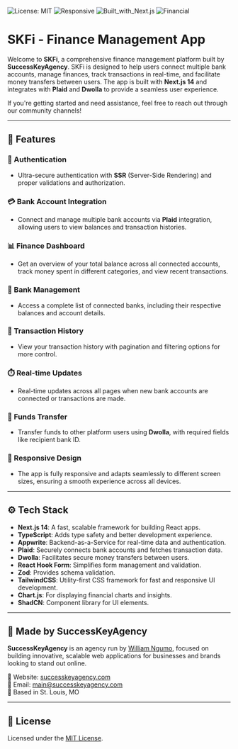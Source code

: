 ![License: MIT](https://img.shields.io/badge/License-MIT-yellow.svg)
![Responsive](https://img.shields.io/badge/100%25-Responsive-success)
![Built_with_Next.js](https://img.shields.io/badge/Built%20with-Next.js-000000)
![Financial](https://img.shields.io/badge/Feature-Financial%20App-blue)

# SKFi - Finance Management App

Welcome to **SKFi**, a comprehensive finance management platform built by **SuccessKeyAgency**. SKFi is designed to help users connect multiple bank accounts, manage finances, track transactions in real-time, and facilitate money transfers between users. The app is built with **Next.js 14** and integrates with **Plaid** and **Dwolla** to provide a seamless user experience.

If you're getting started and need assistance, feel free to reach out through our community channels!

---

## 🚀 Features

### 🔐 Authentication
- Ultra-secure authentication with **SSR** (Server-Side Rendering) and proper validations and authorization.

### 💳 Bank Account Integration
- Connect and manage multiple bank accounts via **Plaid** integration, allowing users to view balances and transaction histories.

### 📊 Finance Dashboard
- Get an overview of your total balance across all connected accounts, track money spent in different categories, and view recent transactions.

### 🏦 Bank Management
- Access a complete list of connected banks, including their respective balances and account details.

### 🧾 Transaction History
- View your transaction history with pagination and filtering options for more control.

### ⏱️ Real-time Updates
- Real-time updates across all pages when new bank accounts are connected or transactions are made.

### 💸 Funds Transfer
- Transfer funds to other platform users using **Dwolla**, with required fields like recipient bank ID.

### 📱 Responsive Design
- The app is fully responsive and adapts seamlessly to different screen sizes, ensuring a smooth experience across all devices.

---

## ⚙️ Tech Stack

- **Next.js 14**: A fast, scalable framework for building React apps.
- **TypeScript**: Adds type safety and better development experience.
- **Appwrite**: Backend-as-a-Service for real-time data and authentication.
- **Plaid**: Securely connects bank accounts and fetches transaction data.
- **Dwolla**: Facilitates secure money transfers between users.
- **React Hook Form**: Simplifies form management and validation.
- **Zod**: Provides schema validation.
- **TailwindCSS**: Utility-first CSS framework for fast and responsive UI development.
- **Chart.js**: For displaying financial charts and insights.
- **ShadCN**: Component library for UI elements.
---

## 💼 Made by SuccessKeyAgency

**SuccessKeyAgency** is an agency run by [William Ngumo](https://github.com/WilliamNgumo), focused on building innovative, scalable web applications for businesses and brands looking to stand out online.

🔗 Website: [successkeyagency.com](https://successkeyagency.com)  
📧 Email: [main@successkeyagency.com](mailto:main@successkeyagency.com)  
📍 Based in St. Louis, MO

---

## 📄 License

Licensed under the [MIT License](./LICENSE).